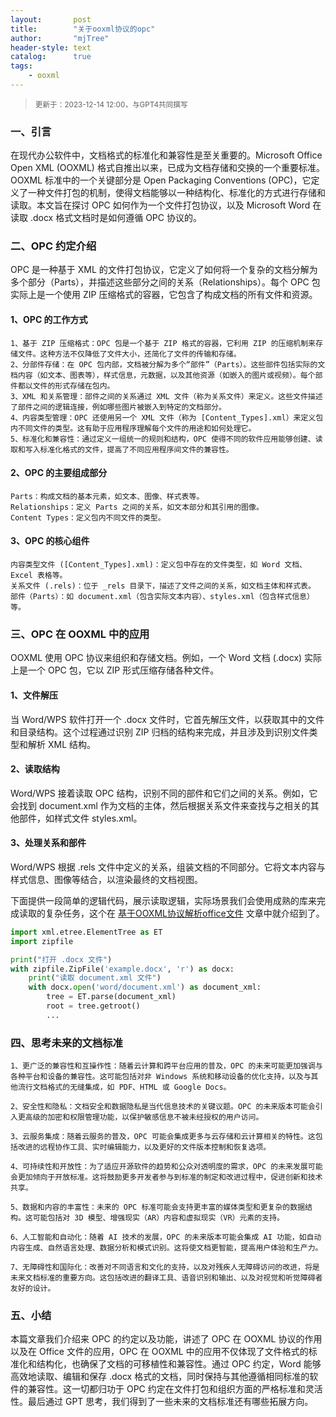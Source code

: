 ```yaml
---
layout:       post
title:        "关于ooxml协议的opc"
author:       "mjTree"
header-style: text
catalog:      true
tags:
    - ooxml
---
```


><small>更新于：2023-12-14 12:00，与GPT4共同撰写</small>


### 一、引言
在现代办公软件中，文档格式的标准化和兼容性是至关重要的。Microsoft Office Open XML (OOXML) 格式自推出以来，已成为文档存储和交换的一个重要标准。OOXML 标准中的一个关键部分是 Open Packaging Conventions (OPC)，它定义了一种文件打包的机制，使得文档能够以一种结构化、标准化的方式进行存储和读取。本文旨在探讨 OPC 如何作为一个文件打包协议，以及 Microsoft Word 在读取 .docx 格式文档时是如何遵循 OPC 协议的。  


### 二、OPC 约定介绍
OPC 是一种基于 XML 的文件打包协议，它定义了如何将一个复杂的文档分解为多个部分（Parts），并描述这些部分之间的关系（Relationships）。每个 OPC 包实际上是一个使用 ZIP 压缩格式的容器，它包含了构成文档的所有文件和资源。  


#### 1、OPC 的工作方式
```text
1、基于 ZIP 压缩格式：OPC 包是一个基于 ZIP 格式的容器，它利用 ZIP 的压缩机制来存储文件。这种方法不仅降低了文件大小，还简化了文件的传输和存储。
2、分部件存储：在 OPC 包内部，文档被分解为多个“部件”（Parts）。这些部件包括实际的文档内容（如文本、图表等），样式信息，元数据，以及其他资源（如嵌入的图片或视频）。每个部件都以文件的形式存储在包内。
3、XML 和关系管理：部件之间的关系通过 XML 文件（称为关系文件）来定义。这些文件描述了部件之间的逻辑连接，例如哪些图片被嵌入到特定的文档部分。
4、内容类型管理：OPC 还使用另一个 XML 文件（称为 [Content_Types].xml）来定义包内不同文件的类型。这有助于应用程序理解每个文件的用途和如何处理它。
5、标准化和兼容性：通过定义一组统一的规则和结构，OPC 使得不同的软件应用能够创建、读取和写入标准化格式的文件，提高了不同应用程序间文件的兼容性。
```

#### 2、OPC 的主要组成部分
```text
Parts：构成文档的基本元素，如文本、图像、样式表等。
Relationships：定义 Parts 之间的关系，如文本部分和其引用的图像。
Content Types：定义包内不同文件的类型。
```

#### 3、OPC 的核心组件
```text
内容类型文件 ([Content_Types].xml)：定义包中存在的文件类型，如 Word 文档、Excel 表格等。
关系文件 (.rels)：位于 _rels 目录下，描述了文件之间的关系，如文档主体和样式表。
部件（Parts）：如 document.xml（包含实际文本内容）、styles.xml（包含样式信息）等。
```


### 三、OPC 在 OOXML 中的应用
OOXML 使用 OPC 协议来组织和存储文档。例如，一个 Word 文档 (.docx) 实际上是一个 OPC 包，它以 ZIP 形式压缩存储各种文件。  

#### 1、文件解压
当 Word/WPS 软件打开一个 .docx 文件时，它首先解压文件，以获取其中的文件和目录结构。这个过程通过识别 ZIP 归档的结构来完成，并且涉及到识别文件类型和解析 XML 结构。  

#### 2、读取结构
Word/WPS 接着读取 OPC 结构，识别不同的部件和它们之间的关系。例如，它会找到 document.xml 作为文档的主体，然后根据关系文件来查找与之相关的其他部件，如样式文件 styles.xml。  

#### 3、处理关系和部件
Word/WPS 根据 .rels 文件中定义的关系，组装文档的不同部分。它将文本内容与样式信息、图像等结合，以渲染最终的文档视图。  

下面提供一段简单的逻辑代码，展示读取逻辑，实际场景我们会使用成熟的库来完成读取的复杂任务，这个在 [基于OOXML协议解析office文件](/2023/11/25/基于ooxml协议解析office文件) 文章中就介绍到了。  
```python
import xml.etree.ElementTree as ET
import zipfile

print("打开 .docx 文件")
with zipfile.ZipFile('example.docx', 'r') as docx:
    print("读取 document.xml 文件")
    with docx.open('word/document.xml') as document_xml:
        tree = ET.parse(document_xml)
        root = tree.getroot()
        ...
```


### 四、思考未来的文档标准

```text
1、更广泛的兼容性和互操作性：随着云计算和跨平台应用的普及，OPC 的未来可能更加强调与各种平台和设备的兼容性。这可能包括对非 Windows 系统和移动设备的优化支持，以及与其他流行文档格式的无缝集成，如 PDF、HTML 或 Google Docs。

2、安全性和隐私：文档安全和数据隐私是当代信息技术的关键议题。OPC 的未来版本可能会引入更高级的加密和权限管理功能，以保护敏感信息不被未经授权的用户访问。

3、云服务集成：随着云服务的普及，OPC 可能会集成更多与云存储和云计算相关的特性。这包括改进的远程协作工具、实时编辑能力，以及更好的文件版本控制和恢复选项。

4、可持续性和开放性：为了适应开源软件的趋势和公众对透明度的需求，OPC 的未来发展可能会更加倾向于开放标准。这将鼓励更多开发者参与到标准的制定和改进过程中，促进创新和技术共享。

5、数据和内容的丰富性：未来的 OPC 标准可能会支持更丰富的媒体类型和更复杂的数据结构。这可能包括对 3D 模型、增强现实（AR）内容和虚拟现实（VR）元素的支持。

6、人工智能和自动化：随着 AI 技术的发展，OPC 的未来版本可能会集成 AI 功能，如自动内容生成、自然语言处理、数据分析和模式识别。这将使文档更智能，提高用户体验和生产力。

7、无障碍性和国际化：改善对不同语言和文化的支持，以及对残疾人无障碍访问的改进，将是未来文档标准的重要方向。这包括改进的翻译工具、语音识别和输出、以及对视觉和听觉障碍者友好的设计。
```


### 五、小结
本篇文章我们介绍来 OPC 的约定以及功能，讲述了 OPC 在 OOXML 协议的作用以及在 Office 文件的应用，OPC 在 OOXML 中的应用不仅体现了文件格式的标准化和结构化，也确保了文档的可移植性和兼容性。通过 OPC 约定，Word 能够高效地读取、编辑和保存 .docx 格式的文档，同时保持与其他遵循相同标准的软件的兼容性。这一切都归功于 OPC 约定在文件打包和组织方面的严格标准和灵活性。最后通过 GPT 思考，我们得到了一些未来的文档标准还有哪些拓展方向。   

